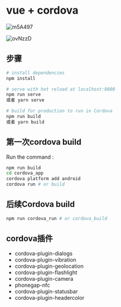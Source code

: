 # vue + cordova

![m5A497](https://gitee.com/summer19940609/pic/raw/master/uPic/m5A497.jpg)

![ovNzzD](https://gitee.com/summer19940609/pic/raw/master/uPic/ovNzzD.jpg)


## 步骤

```bash
# install dependencies
npm install

# serve with hot reload at localhost:8080
npm run serve
或者 yarn serve

# build for production to run in Cordova
npm run build
或者 yarn build

```

## 第一次cordova build

Run the command :

```sh
npm run build
cd cordova_app
cordova platform add android
cordova run # or build
```

## 后续Cordova build

```sh
npm run cordova_run # or cordova_build
```

## cordova插件

- cordova-plugin-dialogs
- cordova-plugin-vibration
- cordova-plugin-geolocation
- cordova-plugin-flashlight
- cordova-plugin-camera
- phonegap-nfc
- cordova-plugin-statusbar
- cordova-plugin-headercolor
